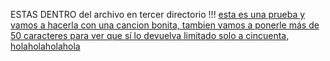 ESTAS DENTRO del archivo en tercer directorio !!!
[esta es una prueba y vamos a hacerla con una cancion bonita, tambien vamos a ponerle más de 50 caracteres para ver que sí lo devuelva limitado solo a cincuenta, holaholaholahola](https://www.youtube.com/watch?v=G7KNmW9a75Y)
